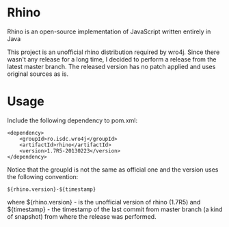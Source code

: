 Rhino
=====
Rhino is an open-source implementation of JavaScript written entirely in Java

This project is an unofficial rhino distribution required by wro4j. 
Since there wasn't any release for a long time, I decided to perform a release from the latest master branch. The released version has no patch applied and uses original sources as is.

Usage
=====
Include the following dependency to pom.xml:

    <dependency>
        <groupId>ro.isdc.wro4j</groupId>
        <artifactId>rhino</artifactId>    
        <version>1.7R5-20130223</version>
    </dependency> 
    
Notice that the groupId is not the same as official one and the version uses the following convention:

    ${rhino.version}-${timestamp}

where ${rhino.version} - is the unofficial version of rhino (1.7R5)
and ${timestamp} - the timestamp of the last commit from master branch (a kind of snapshot) from where the release was performed.